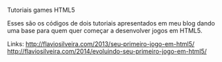 Tutoriais games HTML5

Esses são os códigos de dois tutoriais apresentados em meu blog dando uma base para quem quer começar a desenvolver jogos em HTML5.

Links:
http://flaviosilveira.com/2013/seu-primeiro-jogo-em-html5/
http://flaviosilveira.com/2014/evoluindo-seu-primeiro-jogo-em-html5/
